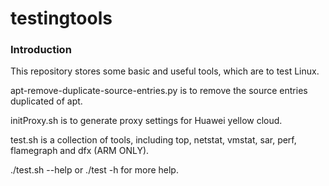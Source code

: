 # testingtools


### Introduction ###
This repository stores some basic and useful tools, which are to test Linux.

apt-remove-duplicate-source-entries.py is to remove the source entries duplicated of apt.

initProxy.sh                           is to generate proxy settings for Huawei yellow cloud.

test.sh                                is a collection of tools, including top, netstat, vmstat, sar, perf, flamegraph and dfx (ARM ONLY).

./test.sh --help or ./test -h for more help.
